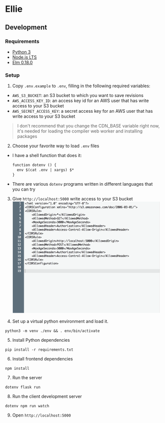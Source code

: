 # Ellie

## Development

### Requirements
- [Python 3](https://www.python.org/downloads/)
- [Node.js LTS](https://nodejs.org/en/download/)
- [Elm 0.18.0](https://guide.elm-lang.org/install.html)

### Setup
1. Copy `.env.example` to `.env`, filling in the following required variables:
  - `AWS_S3_BUCKET`: an S3 bucket to which you want to save revisions
  - `AWS_ACCESS_KEY_ID`: an access key id for an AWS user that has write access to your S3 bucket
  - `AWS_SECRET_ACCESS_KEY`: a secret access key for an AWS user that has write access to your S3 bucket

  > I don't recommend that you change the CDN_BASE variable right now, it's needed for loading the compiler web worker and installing packages

2. Choose your favorite way to load `.env` files
  - I have a shell function that does it:
    ```
    function dotenv () {
      env $(cat .env | xargs) $*
    }
    ```
  - There are various `dotenv` programs written in different languages that you can try

3. Give `http://localhost:5000` write access to your S3 bucket
  ![AWS Bucket CORS Config](docs/images/aws_bucket_cors.png)

4. Set up a virtual python environment and load it.
  ```
  python3 -m venv ./env && . env/bin/activate
  ```

5. Install Python dependencies
  ```
  pip install -r requirements.txt
  ```

6. Install frontend dependencies
  ```
  npm install
  ```

7. Run the server
  ```
  dotenv flask run
  ```

8. Run the client development server
  ```
  dotenv npm run watch
  ```

9. Open `http://localhost:5000`
